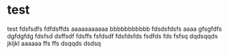 test
====

test
fdsfsdfs
fdfdsffds
aaaaaaaaaaa
bbbbbbbbbbb
fdsdsfdsfs
aaaa
gfsgfdfs
dgfdgfdg
fdsfsd
dsffsdf
fdsffs
fsfdsdf
fdsfdsfds
fsdfds
fds
fsfsq
dqdsqqds
jkljkl
aaaaaa
ffs
ffs
dsqqds
dsdsq
